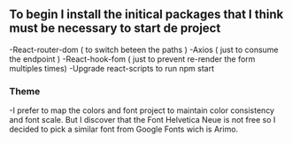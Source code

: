 ## To begin I install the initical packages that I think must be necessary to start de project

-React-router-dom ( to switch beteen the paths )
-Axios ( just to consume the endpoint )
-React-hook-fom ( just to prevent re-render the form multiples times)
-Upgrade react-scripts to run npm start

### Theme

-I prefer to map the colors and font project to maintain color consistency and font scale. But I discover that the Font Helvetica Neue is not free so I decided to pick a similar font from Google Fonts wich is Arimo. 
